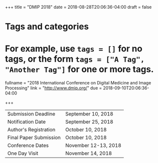 +++
title = "DMIP 2018"
date = 2018-08-28T20:06:36-04:00
draft = false

# Tags and categories
# For example, use `tags = []` for no tags, or the form `tags = ["A Tag", "Another Tag"]` for one or more tags.

fullname = "2018 International Conference on Digital Medicine and Image Processing"
link = "http://www.dmip.org/"
due =  2018-09-10T20:06:36-04:00

+++

| | |
|---|---|
|Submission Deadline| September 10, 2018|
|Notification Date|September 25, 2018|
|Author's Registration| October 10, 2018|
|Final Paper Submission| October 10, 2018|
|Conference Dates| November 12-13, 2018|
|One Day Visit| November 14, 2018|